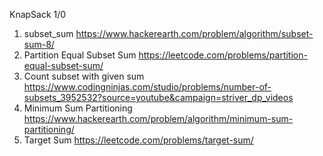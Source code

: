 KnapSack 1/0
1) subset_sum https://www.hackerearth.com/problem/algorithm/subset-sum-8/
2) Partition Equal Subset Sum https://leetcode.com/problems/partition-equal-subset-sum/
3) Count subset with given sum https://www.codingninjas.com/studio/problems/number-of-subsets_3952532?source=youtube&campaign=striver_dp_videos
4) Minimum Sum Partitioning https://www.hackerearth.com/problem/algorithm/minimum-sum-partitioning/
5) Target Sum https://leetcode.com/problems/target-sum/
